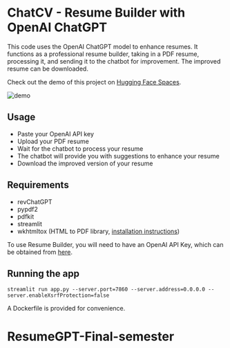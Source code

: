 # ChatCV - Resume Builder with OpenAI ChatGPT

This code uses the OpenAI ChatGPT model to enhance resumes. It functions as a professional resume builder, taking in a PDF resume, processing it, and sending it to the chatbot for improvement. The improved resume can be downloaded.

Check out the demo of this project on [Hugging Face Spaces](https://huggingface.co/spaces/ofikodar/chatcv-resume-builder).

![demo](images/demo.png)
## Usage

- Paste your OpenAI API key
- Upload your PDF resume
- Wait for the chatbot to process your resume
- The chatbot will provide you with suggestions to enhance your resume
- Download the improved version of your resume


## Requirements

- revChatGPT
- pypdf2
- pdfkit
- streamlit
- wkhtmltox (HTML to PDF library, [installation instructions](https://wkhtmltopdf.org/downloads.html))

To use Resume Builder, you will need to have an OpenAI API Key, which can be obtained from [here](https://platform.openai.com/account/api-keys).

## Running the app
`streamlit run app.py --server.port=7860 --server.address=0.0.0.0 --server.enableXsrfProtection=false`

A Dockerfile is provided for convenience.
# ResumeGPT-Final-semester

